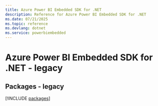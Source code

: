 ```yaml
---
title: Azure Power BI Embedded SDK for .NET
description: Reference for Azure Power BI Embedded SDK for .NET
ms.date: 07/21/2025
ms.topic: reference
ms.devlang: dotnet
ms.service: powerbiembedded
---
```

# Azure Power BI Embedded SDK for .NET - legacy
## Packages - legacy
[!INCLUDE [packages](power-bi-embedded-index.md)]
